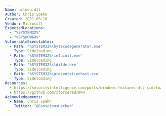 ```yaml
---
Name: urlmon.dll
Author: Chris Spehn
Created: 2021-08-16
Vendor: Microsoft
ExpectedLocations:
  - "%SYSTEM32%"
  - "%SYSWOW64%"
VulnerableExecutables:
  - Path: '%SYSTEM32%\bytecodegenerator.exe'
    Type: Sideloading
  - Path: '%SYSTEM32%\ie4uinit.exe'
    Type: Sideloading
  - Path: '%SYSTEM32%\ldifde.exe'
    Type: Sideloading
  - Path: '%SYSTEM32%\presentationhost.exe'
    Type: Sideloading
Resources:
  - https://securityintelligence.com/posts/windows-features-dll-sideloading/
  - https://github.com/xforcered/WFH
Acknowledgements:
  - Name: Chris Spehn
    Twitter: "@ConsciousHacker"
---
```


